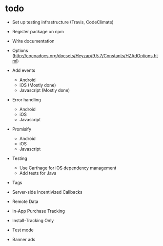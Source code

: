 # todo

- Set up testing infrastructure (Travis, CodeClimate)
- Register package on npm

- Write documentation

- Options (http://cocoadocs.org/docsets/Heyzap/9.5.7/Constants/HZAdOptions.html)

- Add events
    - Android
    - iOS (Mostly done)
    - Javascript (Mostly done)

- Error handling
    - Android
    - iOS
    - Javascript

- Promisify
    - Android
    - iOS
    - Javascript

- Testing
    - Use Carthage for iOS dependency management
    - Add tests for Java


- Tags
- Server-side Incentivized Callbacks
- Remote Data
- In-App Purchase Tracking
- Install-Tracking Only
- Test mode
- Banner ads
